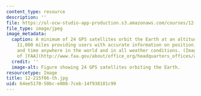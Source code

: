 ```yaml
---
content_type: resource
description: ''
file: https://ol-ocw-studio-app-production.s3.amazonaws.com/courses/12-215-modern-navigation-fall-2006/64ee517050bce0087ceb14f938101c99_12-215f06-th.jpg
file_type: image/jpeg
image_metadata:
  caption: A minimum of 24 GPS satellites orbit the Earth at an altitude of approximately
    11,000 miles providing users with accurate information on position, velocity,
    and time anywhere in the world and in all weather conditions. (Image courtesy
    of [FAA](http://www.faa.gov/about/office_org/headquarters_offices/ato/service_units/techops/navservices/gnss/gps/).)
  credit: ''
  image-alt: Figure showing 24 GPS satellites orbiting the Earth.
resourcetype: Image
title: 12-215f06-th.jpg
uid: 64ee5170-50bc-e008-7ceb-14f938101c99
---
```

